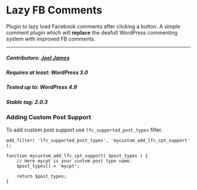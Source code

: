 # Lazy FB Comments
Plugin to lazy load Facebook comments after clicking a button. A simple comment plugin which will **replace** the deafult WordPress commenting system with improved FB comments.

<hr/>

##### Contributors: <a href="https://github.com/joel-james/">Joel James</a>
##### Requires at least: WordPress 3.0
##### Tested up to: WordPress 4.9
##### Stable tag: 2.0.3

### Adding Custom Post Support

To add custom post support use `lfc_supported_post_types` filter.

```
add_filter( 'lfc_supported_post_types', 'mycustom_add_lfc_cpt_support' );

function mycustom_add_lfc_cpt_support( $post_types ) {
    // Here mycpt is your custom post type name.
    $post_types[] = 'mycpt';

    return $post_types;
}
```